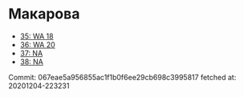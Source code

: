# Макарова
- [35: WA 18](35.md)
- [36: WA 20](36.md)
- [37: NA](37.md)
- [38: NA](38.md)

Commit: 067eae5a956855ac1f1b0f6ee29cb698c3995817
 fetched at: 20201204-223231
